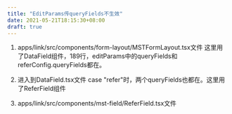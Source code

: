 ```yaml
---
title: "EditParams传queryFields不生效"
date: 2021-05-21T18:15:30+08:00
draft: true
---
```


1. apps/link/src/components/form-layout/MSTFormLayout.tsx文件
这里用了DataField组件，189行，editParams中的queryFields和referConfig.queryFields都在。
2. 进入到DataField.tsx文件
case "refer"时，两个queryFields也都在。这里用了ReferField组件

3. apps/link/src/components/mst-field/ReferField.tsx文件
